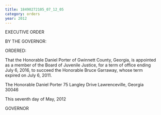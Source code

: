 ```yaml
---
title: 18490272105_07_12_05
category: orders
year: 2012
---
```

 

EXECUTIVE ORDER

BY THE GOVERNOR:

ORDERED:

That the Honorable Daniel Porter of Gwinnett County, Georgia, is
appointed as a member of the Board of Juvenile Justice, for a term
of office ending July 6, 2016, to succeed the Honorable Bruce
Garraway, whose term expired on July 6, 2011.

The Honorable Daniel Porter
75 Langley Drive
Lawrenceville, Georgia 30046

This seventh day of May, 2012

    
    

GOVERNOR

